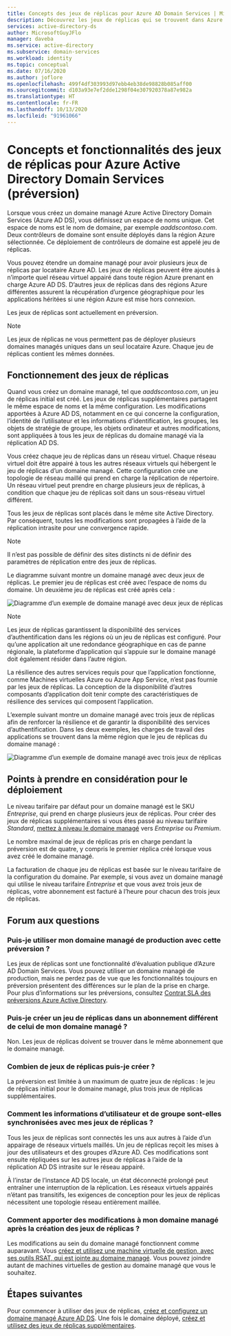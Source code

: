 ```yaml
---
title: Concepts des jeux de réplicas pour Azure AD Domain Services | Microsoft Docs
description: Découvrez les jeux de réplicas qui se trouvent dans Azure Active Directory Domain Services et la façon dont ils assurent la redondance des applications qui requièrent des services d’identité.
services: active-directory-ds
author: MicrosoftGuyJFlo
manager: daveba
ms.service: active-directory
ms.subservice: domain-services
ms.workload: identity
ms.topic: conceptual
ms.date: 07/16/2020
ms.author: joflore
ms.openlocfilehash: 499f4df303993d97ebb4eb38de98828b085aff00
ms.sourcegitcommit: d103a93e7ef2dde1298f04e307920378a87e982a
ms.translationtype: HT
ms.contentlocale: fr-FR
ms.lasthandoff: 10/13/2020
ms.locfileid: "91961066"
---
```

# <a name="replica-sets-concepts-and-features-for-azure-active-directory-domain-services-preview"></a>Concepts et fonctionnalités des jeux de réplicas pour Azure Active Directory Domain Services (préversion)

Lorsque vous créez un domaine managé Azure Active Directory Domain Services (Azure AD DS), vous définissez un espace de noms unique. Cet espace de noms est le nom de domaine, par exemple *aaddscontoso.com*. Deux contrôleurs de domaine sont ensuite déployés dans la région Azure sélectionnée. Ce déploiement de contrôleurs de domaine est appelé jeu de réplicas.

Vous pouvez étendre un domaine managé pour avoir plusieurs jeux de réplicas par locataire Azure AD. Les jeux de réplicas peuvent être ajoutés à n’importe quel réseau virtuel appairé dans toute région Azure prenant en charge Azure AD DS. D’autres jeux de réplicas dans des régions Azure différentes assurent la récupération d’urgence géographique pour les applications héritées si une région Azure est mise hors connexion.

Les jeux de réplicas sont actuellement en préversion.

> [!NOTE]
> Les jeux de réplicas ne vous permettent pas de déployer plusieurs domaines managés uniques dans un seul locataire Azure. Chaque jeu de réplicas contient les mêmes données.

## <a name="how-replica-sets-work"></a>Fonctionnement des jeux de réplicas

Quand vous créez un domaine managé, tel que *aaddscontoso.com*, un jeu de réplicas initial est créé. Les jeux de réplicas supplémentaires partagent le même espace de noms et la même configuration. Les modifications apportées à Azure AD DS, notamment en ce qui concerne la configuration, l’identité de l’utilisateur et les informations d’identification, les groupes, les objets de stratégie de groupe, les objets ordinateur et autres modifications, sont appliquées à tous les jeux de réplicas du domaine managé via la réplication AD DS.

Vous créez chaque jeu de réplicas dans un réseau virtuel. Chaque réseau virtuel doit être appairé à tous les autres réseaux virtuels qui hébergent le jeu de réplicas d’un domaine managé. Cette configuration crée une topologie de réseau maillé qui prend en charge la réplication de répertoire. Un réseau virtuel peut prendre en charge plusieurs jeux de réplicas, à condition que chaque jeu de réplicas soit dans un sous-réseau virtuel différent.

Tous les jeux de réplicas sont placés dans le même site Active Directory. Par conséquent, toutes les modifications sont propagées à l’aide de la réplication intrasite pour une convergence rapide.

> [!NOTE]
> Il n’est pas possible de définir des sites distincts ni de définir des paramètres de réplication entre des jeux de réplicas.

Le diagramme suivant montre un domaine managé avec deux jeux de réplicas. Le premier jeu de réplicas est créé avec l’espace de noms du domaine. Un deuxième jeu de réplicas est créé après cela :

![Diagramme d’un exemple de domaine managé avec deux jeux de réplicas](./media/concepts-replica-sets/two-replica-set-example.png)

> [!NOTE]
> Les jeux de réplicas garantissent la disponibilité des services d’authentification dans les régions où un jeu de réplicas est configuré. Pour qu’une application ait une redondance géographique en cas de panne régionale, la plateforme d’application qui s’appuie sur le domaine managé doit également résider dans l’autre région.
>
> La résilience des autres services requis pour que l’application fonctionne, comme Machines virtuelles Azure ou Azure App Service, n’est pas fournie par les jeux de réplicas. La conception de la disponibilité d’autres composants d’application doit tenir compte des caractéristiques de résilience des services qui composent l’application.

L’exemple suivant montre un domaine managé avec trois jeux de réplicas afin de renforcer la résilience et de garantir la disponibilité des services d’authentification. Dans les deux exemples, les charges de travail des applications se trouvent dans la même région que le jeu de réplicas du domaine managé :

![Diagramme d’un exemple de domaine managé avec trois jeux de réplicas](./media/concepts-replica-sets/three-replica-set-example.png)

## <a name="deployment-considerations"></a>Points à prendre en considération pour le déploiement

Le niveau tarifaire par défaut pour un domaine managé est le SKU *Entreprise*, qui prend en charge plusieurs jeux de réplicas. Pour créer des jeux de réplicas supplémentaires si vous êtes passé au niveau tarifaire *Standard*, [mettez à niveau le domaine managé](change-sku.md) vers *Entreprise* ou *Premium*.

Le nombre maximal de jeux de réplicas pris en charge pendant la préversion est de quatre, y compris le premier réplica créé lorsque vous avez créé le domaine managé.

La facturation de chaque jeu de réplicas est basée sur le niveau tarifaire de la configuration du domaine. Par exemple, si vous avez un domaine managé qui utilise le niveau tarifaire *Entreprise* et que vous avez trois jeux de réplicas, votre abonnement est facturé à l’heure pour chacun des trois jeux de réplicas.

## <a name="frequently-asked-questions"></a>Forum aux questions

### <a name="can-i-use-my-production-managed-domain-with-this-preview"></a>Puis-je utiliser mon domaine managé de production avec cette préversion ?

Les jeux de réplicas sont une fonctionnalité d’évaluation publique d’Azure AD Domain Services. Vous pouvez utiliser un domaine managé de production, mais ne perdez pas de vue que les fonctionnalités toujours en préversion présentent des différences sur le plan de la prise en charge. Pour plus d’informations sur les préversions, consultez [Contrat SLA des préversions Azure Active Directory](https://azure.microsoft.com/support/legal/preview-supplemental-terms/).

### <a name="can-i-create-a-replica-set-in-subscription-different-from-my-managed-domain"></a>Puis-je créer un jeu de réplicas dans un abonnement différent de celui de mon domaine managé ?

Non. Les jeux de réplicas doivent se trouver dans le même abonnement que le domaine managé.

### <a name="how-many-replica-sets-can-i-create"></a>Combien de jeux de réplicas puis-je créer ?

La préversion est limitée à un maximum de quatre jeux de réplicas : le jeu de réplicas initial pour le domaine managé, plus trois jeux de réplicas supplémentaires.

### <a name="how-does-user-and-group-information-get-synchronized-to-my-replica-sets"></a>Comment les informations d’utilisateur et de groupe sont-elles synchronisées avec mes jeux de réplicas ?

Tous les jeux de réplicas sont connectés les uns aux autres à l’aide d’un appairage de réseaux virtuels maillés. Un jeu de réplicas reçoit les mises à jour des utilisateurs et des groupes d’Azure AD. Ces modifications sont ensuite répliquées sur les autres jeux de réplicas à l’aide de la réplication AD DS intrasite sur le réseau appairé.

À l’instar de l’instance AD DS locale, un état déconnecté prolongé peut entraîner une interruption de la réplication. Les réseaux virtuels appairés n’étant pas transitifs, les exigences de conception pour les jeux de réplicas nécessitent une topologie réseau entièrement maillée.

### <a name="how-do-i-make-changes-in-my-managed-domain-after-i-have-replica-sets"></a>Comment apporter des modifications à mon domaine managé après la création des jeux de réplicas ?

Les modifications au sein du domaine managé fonctionnent comme auparavant. Vous [créez et utilisez une machine virtuelle de gestion, avec ses outils RSAT, qui est jointe au domaine managé](tutorial-create-management-vm.md). Vous pouvez joindre autant de machines virtuelles de gestion au domaine managé que vous le souhaitez.

## <a name="next-steps"></a>Étapes suivantes

Pour commencer à utiliser des jeux de réplicas, [créez et configurez un domaine managé Azure AD DS][tutorial-create-advanced]. Une fois le domaine déployé, [créez et utilisez des jeux de réplicas supplémentaires][create-replica-set].

<!-- LINKS - INTERNAL -->
[tutorial-create-advanced]: tutorial-create-instance-advanced.md
[create-replica-set]: tutorial-create-replica-set.md

